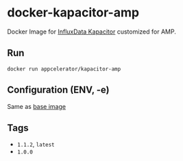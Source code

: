 # docker-kapacitor-amp


Docker Image for [InfluxData Kapacitor](https://influxdata.com/time-series-platform/kapacitor/) customized for AMP.

## Run

    docker run appcelerator/kapacitor-amp

## Configuration (ENV, -e)

Same as [base image](https://github.com/appcelerator/docker-kapacitor)

## Tags

- `1.1.2`, `latest`
- `1.0.0`
